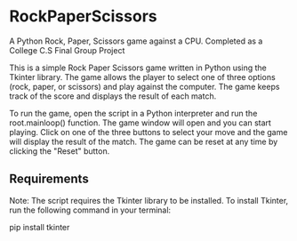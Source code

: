 # RockPaperScissors
A Python Rock, Paper, Scissors game against a CPU. Completed as a College C.S Final Group Project

This is a simple Rock Paper Scissors game written in Python using the Tkinter library. The game allows the player to select one of three options (rock, paper, or scissors) and play against the computer. The game keeps track of the score and displays the result of each match.

To run the game, open the script in a Python interpreter and run the root.mainloop() function. The game window will open and you can start playing. Click on one of the three buttons to select your move and the game will display the result of the match. The game can be reset at any time by clicking the "Reset" button.

## Requirements
Note: The script requires the Tkinter library to be installed. To install Tkinter, run the following command in your terminal:

pip install tkinter
